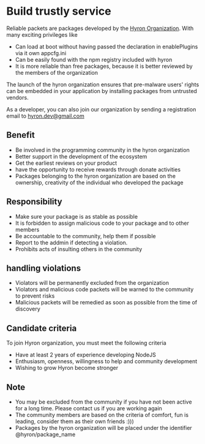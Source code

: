 # Build trustly service

Reliable packets are packages developed by the [Hyron Organization](https://www.npmjs.com/settings/hyron/members). With many exciting privileges like

* Can load at boot without having passed the declaration in enablePlugins via it own appcfg.ini
* Can be easily found with the npm registry included with hyron
* It is more reliable than free packages, because it is better reviewed by the members of the organization

The launch of the hyron organization ensures that pre-malware users' rights can be embedded in your application by installing packages from untrusted vendors.

As a developer, you can also join our organization by sending a registration email to hyron.dev@gmail.com

## Benefit

* Be involved in the programming community in the hyron organization
* Better support in the development of the ecosystem
* Get the earliest reviews on your product
* have the opportunity to receive rewards through donate activities
* Packages belonging to the hyron organization are based on the ownership, creativity of the individual who developed the package

## Responsibility

* Make sure your package is as stable as possible
* It is forbidden to assign malicious code to your package and to other members
* Be accountable to the community, help them if possible
* Report to the addmin if detecting a violation.
* Prohibits acts of insulting others in the community

## handling violations

* Violators will be permanently excluded from the organization
* Violators and malicious code packets will be warned to the community to prevent risks
* Malicious packets will be remedied as soon as possible from the time of discovery

## Candidate criteria

To join Hyron organization, you must meet the following criteria

* Have at least 2 years of experience developing NodeJS
* Enthusiasm, openness, willingness to help and community development
* Wishing to grow Hyron become stronger

## Note

* You may be excluded from the community if you have not been active for a long time. Please contact us if you are working again
* The community members are based on the criteria of comfort, fun is leading, consider them as their own friends :)))
* Packages by the hyron organization will be placed under the identifier @hyron/package\_name

